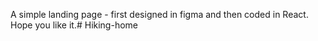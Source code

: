 A simple landing page - first designed in figma and then coded in React. Hope you like it.#   H i k i n g - h o m e  
 